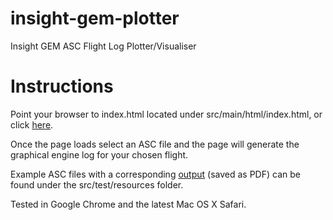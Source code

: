 insight-gem-plotter
===================

Insight GEM ASC Flight Log Plotter/Visualiser

# Instructions

Point your browser to index.html located under src/main/html/index.html, or click [here](https://cdn.rawgit.com/briskware/insight-gem-plotter/master/src/main/html/index.html).

Once the page loads select an ASC file and the page will generate the graphical engine log for your chosen flight.

Example ASC files with a corresponding [output](https://cdn.rawgit.com/briskware/insight-gem-plotter/master/src/test/resources/FLT941.pdf) (saved as PDF) can be found under the src/test/resources folder.

Tested in Google Chrome and the latest Mac OS X Safari.


